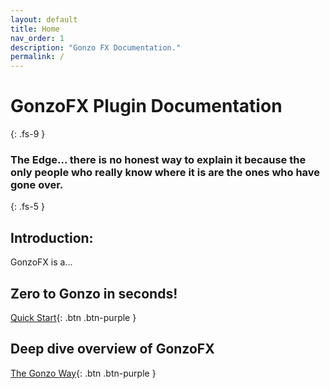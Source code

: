 ```yaml
---
layout: default
title: Home
nav_order: 1
description: "Gonzo FX Documentation."
permalink: /
---
```

# GonzoFX Plugin Documentation
{: .fs-9 }
### The Edge... there is no honest way to explain it because the only people who really know where it is are the ones who have gone over.
{: .fs-5 }

## Introduction:

GonzoFX is a...

## Zero to Gonzo in seconds!
[Quick Start](https://madteapartygames.github.io/the-gonzo-docs/docs/quickstart.html){: .btn .btn-purple }

## Deep dive overview of GonzoFX
[The Gonzo Way](https://madteapartygames.github.io/the-gonzo-docs/docs/deepdive.html){: .btn .btn-purple }
